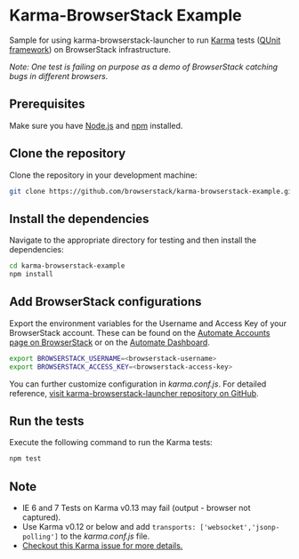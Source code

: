 # Karma-BrowserStack Example

Sample for using karma-browserstack-launcher to run [Karma](https://karma-runner.github.io) tests ([QUnit framework](https://qunitjs.com/)) on BrowserStack infrastructure.

_Note: One test is failing on purpose as a demo of BrowserStack catching bugs in different browsers._

## Prerequisites

Make sure you have [Node.js](https://nodejs.org/) and [npm](https://www.npmjs.com/) installed.

## Clone the repository

Clone the repository in your development machine:

```sh
git clone https://github.com/browserstack/karma-browserstack-example.git
```

## Install the dependencies

Navigate to the appropriate directory for testing and then install the dependencies:

```sh
cd karma-browserstack-example
npm install
```

## Add BrowserStack configurations

Export the environment variables for the Username and Access Key of your BrowserStack account.
These can be found on the [Automate Accounts page on BrowserStack](https://www.browserstack.com/accounts/automate) or on the [Automate Dashboard](https://automate.browserstack.com/dashboard).

```sh
export BROWSERSTACK_USERNAME=<browserstack-username>
export BROWSERSTACK_ACCESS_KEY=<browserstack-access-key>
```

You can further customize configuration in _karma.conf.js_. For detailed reference, [visit karma-browserstack-launcher repository on GitHub](https://github.com/browserstack/karma-browserstack-launcher).

## Run the tests

Execute the following command to run the Karma tests:

```sh
npm test
```

## Note

* IE 6 and 7 Tests on Karma v0.13 may fail (output - browser not captured).
* Use Karma v0.12 or below and add `transports: ['websocket','jsonp-polling']` to the _karma.conf.js_ file.
* [Checkout this Karma issue for more details.](https://github.com/karma-runner/karma/issues/983)

[dashboard]:https://www.browserstack.com/automate
[karma issue]:https://github.com/karma-runner/karma/issues/983

